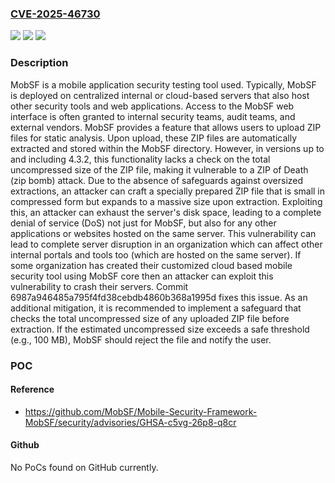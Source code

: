 ### [CVE-2025-46730](https://cve.mitre.org/cgi-bin/cvename.cgi?name=CVE-2025-46730)
![](https://img.shields.io/static/v1?label=Product&message=Mobile-Security-Framework-MobSF&color=blue)
![](https://img.shields.io/static/v1?label=Version&message=%3D%20%3C%3D%204.3.2%20&color=brighgreen)
![](https://img.shields.io/static/v1?label=Vulnerability&message=CWE-409%3A%20Improper%20Handling%20of%20Highly%20Compressed%20Data%20(Data%20Amplification)&color=brighgreen)

### Description

MobSF is a mobile application security testing tool used. Typically, MobSF is deployed on centralized internal or cloud-based servers that also host other security tools and web applications. Access to the MobSF web interface is often granted to internal security teams, audit teams, and external vendors.  MobSF provides a feature that allows users to upload ZIP files for static analysis. Upon upload, these ZIP files are automatically extracted and stored within the MobSF directory. However, in versions up to and including 4.3.2, this functionality lacks a check on the total uncompressed size of the ZIP file, making it vulnerable to a ZIP of Death (zip bomb) attack. Due to the absence of safeguards against oversized extractions, an attacker can craft a specially prepared ZIP file that is small in compressed form but expands to a massive size upon extraction. Exploiting this, an attacker can exhaust the server's disk space, leading to a complete denial of service (DoS) not just for MobSF, but also for any other applications or websites hosted on the same server. This vulnerability can lead to complete server disruption in an organization which can affect other internal portals and tools too (which are hosted on the same server). If some organization has created their customized cloud based mobile security tool using MobSF core then an attacker can exploit this vulnerability to crash their servers. Commit 6987a946485a795f4fd38cebdb4860b368a1995d fixes this issue. As an additional mitigation, it is recommended to implement a safeguard that checks the total uncompressed size of any uploaded ZIP file before extraction. If the estimated uncompressed size exceeds a safe threshold (e.g., 100 MB), MobSF should reject the file and notify the user.

### POC

#### Reference
- https://github.com/MobSF/Mobile-Security-Framework-MobSF/security/advisories/GHSA-c5vg-26p8-q8cr

#### Github
No PoCs found on GitHub currently.

